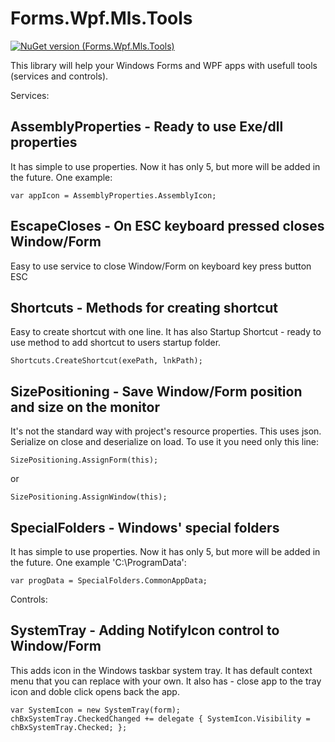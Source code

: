 # Forms.Wpf.Mls.Tools

[![NuGet version (Forms.Wpf.Mls.Tools)](https://img.shields.io/nuget/v/Forms.Wpf.Mls.Tools.svg?style=flat-square)](https://www.nuget.org/packages/Forms.Wpf.Mls.Tools/)

This library will help your Windows Forms and WPF apps with usefull tools (services and controls).

Services:

## AssemblyProperties - Ready to use Exe/dll properties

It has simple to use properties. Now it has only 5, but more will be added in the future. One example:

```
var appIcon = AssemblyProperties.AssemblyIcon;
```

## EscapeCloses - On ESC keyboard pressed closes Window/Form

Easy to use service to close Window/Form on keyboard key press button ESC

## Shortcuts - Methods for creating shortcut

Easy to create shortcut with one line. It has also Startup Shortcut - ready to use method to add shortcut to users startup folder.

```
Shortcuts.CreateShortcut(exePath, lnkPath);
```

## SizePositioning - Save Window/Form position and size on the monitor

It's not the standard way with project's resource  properties. This uses json. Serialize on close and deserialize on load. To use it you need only this line:

```
SizePositioning.AssignForm(this);
```
or
```
SizePositioning.AssignWindow(this);
```

## SpecialFolders - Windows' special folders

It has simple to use properties. Now it has only 5, but more will be added in the future. One example 'C:\ProgramData':

```
var progData = SpecialFolders.CommonAppData;
```

Controls:

## SystemTray - Adding NotifyIcon control to Window/Form

This adds icon in the Windows taskbar system tray. It has default context menu that you can replace with your own. It also has - close app to the tray icon and doble click opens back the app.

```
var SystemIcon = new SystemTray(form);
chBxSystemTray.CheckedChanged += delegate { SystemIcon.Visibility = chBxSystemTray.Checked; };
````
